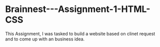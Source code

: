 # Brainnest---Assignment-1-HTML-CSS
This Assignment, I was tasked to build a website based on clinet request and to come up with an business idea. 
